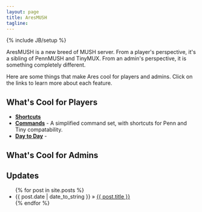 ```yaml
---
layout: page
title: AresMUSH
tagline: 
---
```

{% include JB/setup %}

AresMUSH is a new breed of MUSH server.  From a player's perspective, it's a sibling of PennMUSH and TinyMUX.  From an admin's perspective, it is something completely different.

Here are some things that make Ares cool for players and admins.  Click on the links to learn more about each feature.

## What's Cool for Players

* **[Shortcuts](/shortcuts.html)**
* **[Commands](/commands.html)** - A simplified command set, with shortcuts for Penn and Tiny compatability.
* **[Day to Day](/daytoday.html)** - 

## What's Cool for Admins

## Updates

<ul class="posts">
   {% for post in site.posts %}
     <li><span>{{ post.date | date_to_string }}</span> &raquo; <a href="{{ BASE_PATH }}{{ post.url }}">{{ post.title }}</a></li>
   {% endfor %}
</ul>
